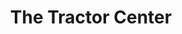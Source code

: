 ---
title: "The Tractor Center"
url: /raleigh/the-tractor-center-fayetteville-road/
shop: Landwirtschaftlich
---